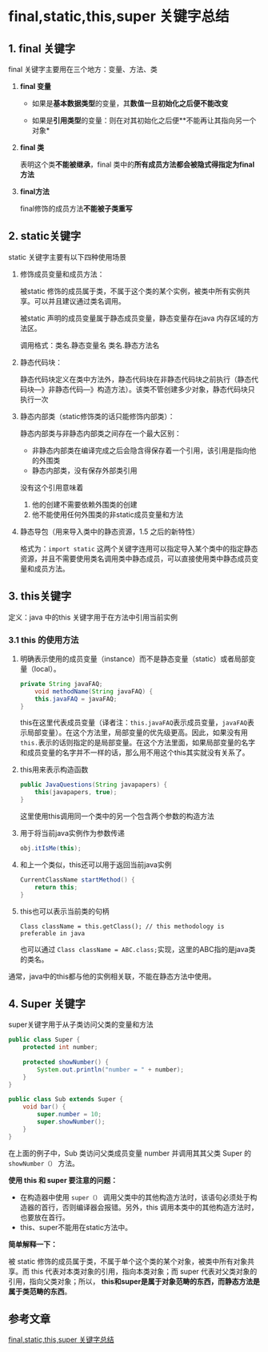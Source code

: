 #  final,static,this,super 关键字总结

## 1. final 关键字

final 关键字主要用在三个地方：变量、方法、类

1. **final 变量**

   - 如果是**基本数据类型**的变量，其**数值一旦初始化之后便不能改变**

   - 如果是**引用类型**的变量：则在对其初始化之后便**不能再让其指向另一个对象*

2. **final 类**

   表明这个类**不能被继承**，final 类中的**所有成员方法都会被隐式得指定为final方法**

3. **final方法**

   final修饰的成员方法**不能被子类重写**

## 2. static关键字

static 关键字主要有以下四种使用场景

1. 修饰成员变量和成员方法：

   被static 修饰的成员属于类，不属于这个类的某个实例，被类中所有实例共享。可以并且建议通过类名调用。

   被static 声明的成员变量属于静态成员变量，静态变量存在java 内存区域的方法区。

   调用格式：类名.静态变量名 类名.静态方法名

2. 静态代码块：

   静态代码块定义在类中方法外，静态代码块在非静态代码块之前执行（静态代码块—》非静态代码—》构造方法）。该类不管创建多少对象，静态代码块只执行一次

3. 静态内部类（static修饰类的话只能修饰内部类）：

   静态内部类与非静态内部类之间存在一个最大区别：

   - 非静态内部类在编译完成之后会隐含得保存着一个引用，该引用是指向他的外围类
   - 静态内部类，没有保存外部类引用

   没有这个引用意味着

   1. 他的创建不需要依赖外围类的创建
   2. 他不能使用任何外围类的非static成员变量和方法

4. 静态导包（用来导入类中的静态资源，1.5 之后的新特性）

   格式为：`import static` 这两个关键字连用可以指定导入某个类中的指定静态资源，并且不需要使用类名调用类中静态成员，可以直接使用类中静态成员变量和成员方法。

## 3. this关键字

定义：java 中的this 关键字用于在方法中引用当前实例

### 3.1 this 的使用方法

1. 明确表示使用的成员变量（instance）而不是静态变量（static）或者局部变量（local）。

   ```java
   private String javaFAQ;
       void methodName(String javaFAQ) {
       this.javaFAQ = javaFAQ;
   }
   ```

   this在这里代表成员变量（译者注：`this.javaFAQ`表示成员变量，`javaFAQ`表示局部变量）。在这个方法里，局部变量的优先级更高。因此，如果没有用`this.`表示的话则指定的是局部变量。在这个方法里面，如果局部变量的名字和成员变量的名字并不一样的话，那么用不用这个this其实就没有关系了。

2. this用来表示构造函数

   ```java
   public JavaQuestions(String javapapers) {
       this(javapapers, true);
   }
   ```

   这里使用this调用同一个类中的另一个包含两个参数的构造方法

3. 用于将当前java实例作为参数传递

   ```java
   obj.itIsMe(this);
   ```

4. 和上一个类似，this还可以用于返回当前java实例

   ```java
   CurrentClassName startMethod() {
       return this;
   }
   ```

5. this也可以表示当前类的句柄

   ```
   Class className = this.getClass(); // this methodology is preferable in java
   ```

   也可以通过 `Class className = ABC.class;`实现，这里的ABC指的是java类的类名。

通常，java中的this都与他的实例相关联，不能在静态方法中使用。

## 4. Super 关键字

super关键字用于从子类访问父类的变量和方法

```java
public class Super {
    protected int number;
     
    protected showNumber() {
        System.out.println("number = " + number);
    }
}
 
public class Sub extends Super {
    void bar() {
        super.number = 10;
        super.showNumber();
    }
}
```

在上面的例子中，Sub 类访问父类成员变量 number 并调用其其父类 Super 的 `showNumber（）` 方法。

**使用 this 和 super 要注意的问题：**

- 在构造器中使用 `super（）` 调用父类中的其他构造方法时，该语句必须处于构造器的首行，否则编译器会报错。另外，this 调用本类中的其他构造方法时，也要放在首行。
- this、super不能用在static方法中。

**简单解释一下：**

被 static 修饰的成员属于类，不属于单个这个类的某个对象，被类中所有对象共享。而 this 代表对本类对象的引用，指向本类对象；而 super 代表对父类对象的引用，指向父类对象；所以， **this和super是属于对象范畴的东西，而静态方法是属于类范畴的东西**。

## 参考文章

[final,static,this,super 关键字总结](https://gitee.com/SnailClimb/JavaGuide/blob/master/docs/java/Basis/final%E3%80%81static%E3%80%81this%E3%80%81super.md#finalstaticthissuper-%E5%85%B3%E9%94%AE%E5%AD%97%E6%80%BB%E7%BB%93)

